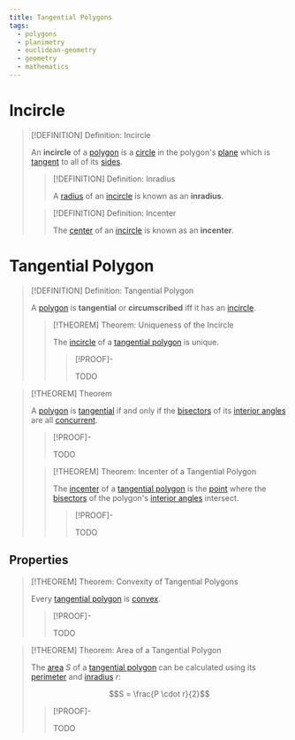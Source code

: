 ```yaml
---
title: Tangential Polygons
tags:
  - polygons
  - planimetry
  - euclidean-geometry
  - geometry
  - mathematics
---
```


# Incircle

>[!DEFINITION] Definition: Incircle
>
>An **incircle** of a [polygon](./index.md) is a [circle](../Plane%20Curves/Circles/index.md) in the polygon's [plane](../../Surfaces/Planes.md) which is [tangent](../Plane%20Curves/Circles/Tangents%20Lines%20to%20a%20Circle.md) to all of its [sides](./index.md).
>
>>[!DEFINITION] Definition: Inradius
>>
>>A [radius](../Plane%20Curves/Circles/index.md) of an [incircle](Tangential%20Polygons.md) is known as an **inradius**.
>>
>
>>[!DEFINITION] Definition: Incenter
>>
>>The [center](../Plane%20Curves/Circles/index.md) of an [incircle](Tangential%20Polygons.md) is known as an **incenter**.
>>
>

# Tangential Polygon

>[!DEFINITION] Definition: Tangential Polygon
>
>A [polygon](./index.md) is **tangential** or **circumscribed** iff it has an [incircle](Tangential%20Polygons.md).
>
>>[!THEOREM] Theorem: Uniqueness of the Incircle
>>
>>The [incircle](Tangential%20Polygons.md) of a [tangential polygon](Tangential%20Polygon.md) is unique.
>>
>>>[!PROOF]-
>>>
>>>TODO
>>>
>>
>

>[!THEOREM] Theorem
>
>A [polygon](./index.md) is [tangential](Tangential%20Polygons.md) if and only if the [bisectors](../../Angles/Plane%20Angles/Angle%20Bisector%20of%20a%20Plane%20Angle.md) of its [interior angles](Interior%20Angle.md) are all [concurrent](../../Curves/Straight%20Lines/Concurrent%20Lines.md).
>
>>[!PROOF]-
>>
>>TODO
>>
>
>>[!THEOREM] Theorem: Incenter of a Tangential Polygon
>>
>>The [incenter](Tangential%20Polygons.md) of a [tangential polygon](Tangential%20Polygons.md) is the [point](../../Euclidean%20Space/Points%20vs%20Vectors/index.md) where the [bisectors](../../Angles/Plane%20Angles/Angle%20Bisector%20of%20a%20Plane%20Angle.md) of the polygon's [interior angles](Interior%20Angle.md) intersect.
>>
>>>[!PROOF]-
>>>
>>>TODO
>>>
>>
>

## Properties

>[!THEOREM] Theorem: Convexity of Tangential Polygons
>
>Every [tangential polygon](Tangential%20Polygons.md) is [convex](Convex%20Polygons/Convex%20Polygon.md).
>
>>[!PROOF]-
>>
>>TODO
>>
>

>[!THEOREM] Theorem: Area of a Tangential Polygon
>
>The [area](Area%20of%20a%20Polygon.md) $S$ of a [tangential polygon](Tangential%20Polygons.md) can be calculated using its [perimeter](Perimeter.md) and [inradius](Tangential%20Polygons.md) $r$:
>
>$$S = \frac{P \cdot r}{2}$$
>
>>[!PROOF]-
>>
>>TODO
>>
>